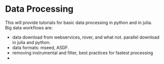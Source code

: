 # Data Processing


This will provide tutorials for basic data processing in python and in julia. Big data workflows are:
- data download from webservices, rover, and what not. parallel download in julia and python.
- data formats: mseed, ASDF.
- removing instrumental and filter, best practices for fastest processing
- 